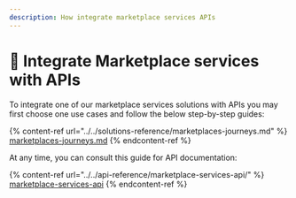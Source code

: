 ```yaml
---
description: How integrate marketplace services APIs
---
```


# 🚧 Integrate Marketplace services with APIs

To integrate one of our marketplace services solutions with APIs you may first choose one use cases and follow the below step-by-step guides:  &#x20;

{% content-ref url="../../solutions-reference/marketplaces-journeys.md" %}
[marketplaces-journeys.md](../../solutions-reference/marketplaces-journeys.md)
{% endcontent-ref %}

At any time, you can consult this guide for API documentation:

{% content-ref url="../../api-reference/marketplace-services-api/" %}
[marketplace-services-api](../../api-reference/marketplace-services-api/)
{% endcontent-ref %}

